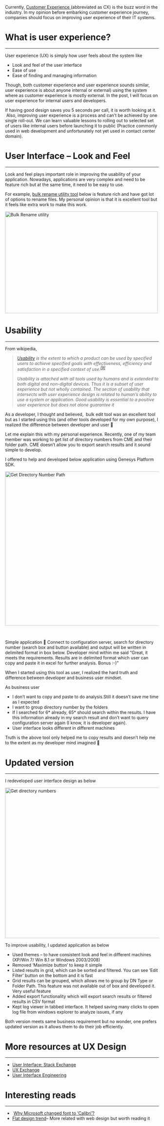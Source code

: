 
Currently, <a title="Customer Experience" href="http://en.wikipedia.org/wiki/Customer_experience" target="_blank" rel="noopener noreferrer">Customer Experience </a>(abbreviated as CX) is the buzz word in the industry. In my opinion before embarking customer experience journey, companies should focus on improving user experience of their IT systems.

# What is user experience?

* * *

User experience (UX) is simply how user feels about the system like

  * Look and feel of the user interface
  * Ease of use
  * Ease of finding and managing information

Though, both customer experience and user experience sounds similar, user experience is about anyone internal or external) using the system where as customer experience is mostly external. In the post, I will focus on user experience for internal users and developers.

If having good design saves you 5 seconds per call, it is worth looking at it.  Also, improving user experience is a process and can&#8217;t be achieved by one single roll-out. We can learn valuable lessons to rolling out to selected set of users like internal users before launching it to public (Practice commonly used in web development and unfortunately not yet used in contact center domain).

# User Interface &#8211; Look and Feel

* * *

Look and feel plays important role in improving the usability of your application. Nowadays, applications are very complex and need to be feature rich but at the same time, it need to be easy to use.

For example, <a title="Bulk rename utility" href="http://www.bulkrenameutility.co.uk/Screenshots.php" target="_blank" rel="noopener noreferrer">bulk rename utility tool</a> below is feature rich and have got lot of options to rename files. My personal opinion is that it is excellent tool but it feels like extra work to make this work.

[<img class="aligncenter size-full wp-image-4551" src="http://localhost/newlakshmikanth3/wp-content/uploads/2014/10/bulk-rename.png" alt="Bulk Rename utility" width="500" height="332" srcset="http://localhost/newlakshmikanth3/wp-content/uploads/2014/10/bulk-rename.png 500w, http://localhost/newlakshmikanth3/wp-content/uploads/2014/10/bulk-rename-300x199.png 300w" sizes="(max-width: 500px) 100vw, 500px" />](http://localhost/newlakshmikanth3/wp-content/uploads/2014/10/bulk-rename.png)

# Usability

* * *

From wikipedia,

> _[Usability](http://en.wikipedia.org/wiki/Usability "Usability") is the extent to which a product can be used by specified users to achieve specified goals with effectiveness, efficiency and satisfaction in a specified context of use.<sup id="cite_ref-9" class="reference"><a href="http://en.wikipedia.org/wiki/User_experience_design#cite_note-9">[9]</a></sup>_
> 
> _Usability is attached with all tools used by humans and is extended to both digital and non-digital devices. Thus it is a subset of user experience but not wholly contained. The section of usability that intersects with user experience design is related to human’s ability to use a system or application. Good usability is essential to a positive user experience but does not alone guarantee it_

As a developer, I thought and believed,  bulk edit tool was an excellent tool but as I started using this (and other tools developed for my own purpose), I realized the difference between developer and user 🙂

Let me explain this with my personal experience. Recently, one of my team member was working to get list of directory numbers from CME and their folder path. CME doesn&#8217;t allow you to export search results and it sound simple to develop.

I offered to help and developed below application using Genesys Platform SDK.

[<img class="aligncenter size-full wp-image-4581" src="http://localhost/newlakshmikanth3/wp-content/uploads/2014/10/Original-Design.jpg" alt="Get Directory Number Path" width="782" height="503" srcset="http://localhost/newlakshmikanth3/wp-content/uploads/2014/10/Original-Design.jpg 782w, http://localhost/newlakshmikanth3/wp-content/uploads/2014/10/Original-Design-300x193.jpg 300w, http://localhost/newlakshmikanth3/wp-content/uploads/2014/10/Original-Design-768x494.jpg 768w" sizes="(max-width: 782px) 100vw, 782px" />](http://localhost/newlakshmikanth3/wp-content/uploads/2014/10/Original-Design.jpg)

&nbsp;

Simple application 🙂 Connect to configuration server, search for directory number (search box and button available) and output will be written in delimited format in box below. Developer mind within me said &#8220;Great, it meets the requirements. Results are in delimited format which user can copy and paste it in excel for further analysis. Bonus :-)&#8221;

When I started using this tool as user, I realized the hard truth and difference between developer and business user mindset.

As business user

  * I don&#8217;t want to copy and paste to do analysis.Still it doesn&#8217;t save me time as I expected
  * I want to group directory number by the folders
  * If I searched for 6\* already, 65\* should search within the results. I have this information already in my search result and don&#8217;t want to query configuration server again (I know, it is developer again).
  * User interface looks different in different machines

Truth is the above tool only helped me to copy results and doesn&#8217;t help me to the extent as my developer mind imagined 🙁

# Updated version

* * *

I redeveloped user interface design as below

[<img class="aligncenter size-full wp-image-4571" src="http://localhost/newlakshmikanth3/wp-content/uploads/2014/10/Modified.jpg" alt="Get directory numbers" width="818" height="491" srcset="http://localhost/newlakshmikanth3/wp-content/uploads/2014/10/Modified.jpg 818w, http://localhost/newlakshmikanth3/wp-content/uploads/2014/10/Modified-300x180.jpg 300w, http://localhost/newlakshmikanth3/wp-content/uploads/2014/10/Modified-768x461.jpg 768w" sizes="(max-width: 818px) 100vw, 818px" />](http://localhost/newlakshmikanth3/wp-content/uploads/2014/10/Modified.jpg)

To improve usability, I updated application as below

  * Used themes &#8211; to have consistent look and feel in different machines (XP/Win 7/ Win 8.1 or Windows 2003/2008)
  * Removed &#8216;Maximize button&#8217; to keep it simple
  * Listed results in grid, which can be sorted and filtered. You can see &#8216;Edit Filter&#8217; button on the bottom and it is fast
  * Grid results can be grouped, which allows me to group by DN Type or Folder Path. This feature was not available out of box and developed it. Very useful feature
  * Added export functionality which will export search results or filtered results in CSV format
  * Kept log viewer in tabbed interface. It helped saving many clicks to open log file from windows explorer to analyze issues, if any

Both version meets same business requirement but no wonder, one prefers updated version as it allows them to do their job efficiently.

# More resources at UX Design

* * *

  * [User Interface: Stack Exchange](http://ui.stackexchange.com/)
  * [UX Exchange](http://uxexchange.com/)
  * [User Interface Engineering](http://www.uie.com/articles/three_hund_million_button/)

# Interesting reads

* * *

  *  <a title="Engineering changes" href="http://blogs.msdn.com/b/e7/archive/2009/06/23/engineering-changes-to-cleartype-in-windows-7.aspx" target="_blank" rel="noopener noreferrer">Why Microsoft changed font to &#8216;Calibri&#8217;?</a>
  * <a title="Flat design trend" href="http://marketblog.envato.com/trends/deeper-look-flat-web-design-trend/" target="_blank" rel="noopener noreferrer">Flat design trend</a>&#8211; More related with web design but worth reading it